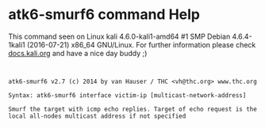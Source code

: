 # atk6-smurf6 command Help

 This command seen on Linux kali 4.6.0-kali1-amd64 #1 SMP Debian 4.6.4-1kali1 (2016-07-21) x86_64 GNU/Linux. For further information please check [docs.kali.org](docs.kali.org) and have a nice day buddy ;) 

~~~


atk6-smurf6 v2.7 (c) 2014 by van Hauser / THC <vh@thc.org> www.thc.org

Syntax: atk6-smurf6 interface victim-ip [multicast-network-address]

Smurf the target with icmp echo replies. Target of echo request is the
local all-nodes multicast address if not specified

~~~
